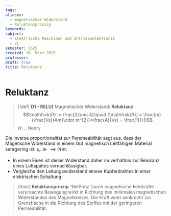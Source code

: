 ```yaml
---
tags: 
aliases:
  - magnetischer Widerstand
  - Reluktanzprinzip
keywords: 
subject:
  - Elektrische Maschinen und Antriebselektronik
  - VL
semester: SS25
created: 10. März 2025
professor: 
draft: true
title: Reluktanz
---
```

 
# Reluktanz

> [!def] **D1 - RELU)** Magnetischer Widerstand: **Reluktanz**
> $$\mathfrak{R} := \frac{l}{\mu A}\quad [\mathfrak{R}] = \frac{m}{\frac{Vs}{Am}\cdot m^{2}}=\frac{A}{Vs} = \frac{1}{H}$$
> $H$ ... Henry

Die inverse proportionalität zur Peremeabilität sagt aus, dass der Magetische Widerstand in einem Gut magnetisch Leitfähigen Material sehrgering ist: $\mu_{r}\gg \implies \mathfrak{R}\ll$:
- In einem Eisen ist dieser Widerstand daher im verhältnis zur Relukanz eines Luftspaltes vernachlässigbar.
- Vergleiche den Leitungswiderstand einese Kupferdrahtes in einer elektrischen Schaltung

> [!hint] **Reluktanzprinzip** ^RelPrinz
> Durch magnetische Feldkräfte verursachte Bewegung wirkt in Richtung des minimalen magnetischen Widerstandes des Magnetkreises.
> Die Kraft wirkt senkrecht zur Grenzfläche in die RIchtung des Stoffes mit der geringeren Permeabilität.
